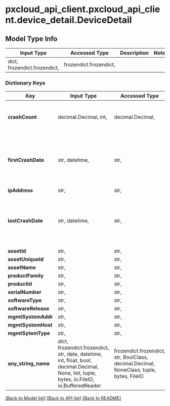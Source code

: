 # pxcloud_api_client.pxcloud_api_client.device_detail.DeviceDetail

## Model Type Info
Input Type | Accessed Type | Description | Notes
------------ | ------------- | ------------- | -------------
dict, frozendict.frozendict,  | frozendict.frozendict,  |  | 

### Dictionary Keys
Key | Input Type | Accessed Type | Description | Notes
------------ | ------------- | ------------- | ------------- | -------------
**crashCount** | decimal.Decimal, int,  | decimal.Decimal,  |  | [optional] value must be a 64 bit integer
**firstCrashDate** | str, datetime,  | str,  |  | [optional] value must conform to RFC-3339 date-time
**ipAddress** | str,  | str,  |  | [optional] 
**lastCrashDate** | str, datetime,  | str,  |  | [optional] value must conform to RFC-3339 date-time
**assetId** | str,  | str,  |  | [optional] 
**assetUniqueId** | str,  | str,  |  | [optional] 
**assetName** | str,  | str,  |  | [optional] 
**productFamily** | str,  | str,  |  | [optional] 
**productId** | str,  | str,  |  | [optional] 
**serialNumber** | str,  | str,  |  | [optional] 
**softwareType** | str,  | str,  |  | [optional] 
**softwareRelease** | str,  | str,  |  | [optional] 
**mgmtSystemAddr** | str,  | str,  |  | [optional] 
**mgmtSystemHost** | str,  | str,  |  | [optional] 
**mgmtSytemType** | str,  | str,  |  | [optional] 
**any_string_name** | dict, frozendict.frozendict, str, date, datetime, int, float, bool, decimal.Decimal, None, list, tuple, bytes, io.FileIO, io.BufferedReader | frozendict.frozendict, str, BoolClass, decimal.Decimal, NoneClass, tuple, bytes, FileIO | any string name can be used but the value must be the correct type | [optional]

[[Back to Model list]](../../README.md#documentation-for-models) [[Back to API list]](../../README.md#documentation-for-api-endpoints) [[Back to README]](../../README.md)

